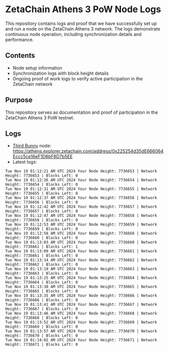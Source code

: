# ZetaChain Athens 3 PoW Node Logs
This repository contains logs and proof that we have successfully set up and run a node on the ZetaChain Athens 3 network. The logs demonstrate continuous node operation, including synchronization details and performance.

## Contents
- Node setup information
- Synchronization logs with block height details
- Ongoing proof of work logs to verify active participation in the ZetaChain network

## Purpose
This repository serves as documentation and proof of participation in the ZetaChain Athens 3 PoW testnet.

## Logs

- [Third Bunny](https://thirdbunny.xyz/) node: https://athens.explorer.zetachain.com/address/0x225254d35dE666064Eccc5ce16eF1D8bF8D7b5EE
- Latest logs:
```
Tue Nov 19 01:12:21 AM UTC 2024 Your Node Height: 7736653 | Network Height: 7736653 | Blocks Left: 0
Tue Nov 19 01:12:26 AM UTC 2024 Your Node Height: 7736654 | Network Height: 7736654 | Blocks Left: 0
Tue Nov 19 01:12:31 AM UTC 2024 Your Node Height: 7736655 | Network Height: 7736655 | Blocks Left: 0
Tue Nov 19 01:12:37 AM UTC 2024 Your Node Height: 7736656 | Network Height: 7736656 | Blocks Left: 0
Tue Nov 19 01:12:42 AM UTC 2024 Your Node Height: 7736657 | Network Height: 7736657 | Blocks Left: 0
Tue Nov 19 01:12:47 AM UTC 2024 Your Node Height: 7736658 | Network Height: 7736658 | Blocks Left: 0
Tue Nov 19 01:12:53 AM UTC 2024 Your Node Height: 7736659 | Network Height: 7736659 | Blocks Left: 0
Tue Nov 19 01:12:58 AM UTC 2024 Your Node Height: 7736660 | Network Height: 7736660 | Blocks Left: 0
Tue Nov 19 01:13:03 AM UTC 2024 Your Node Height: 7736660 | Network Height: 7736661 | Blocks Left: 1
Tue Nov 19 01:13:09 AM UTC 2024 Your Node Height: 7736661 | Network Height: 7736661 | Blocks Left: 0
Tue Nov 19 01:13:14 AM UTC 2024 Your Node Height: 7736662 | Network Height: 7736662 | Blocks Left: 0
Tue Nov 19 01:13:19 AM UTC 2024 Your Node Height: 7736663 | Network Height: 7736663 | Blocks Left: 0
Tue Nov 19 01:13:25 AM UTC 2024 Your Node Height: 7736664 | Network Height: 7736664 | Blocks Left: 0
Tue Nov 19 01:13:30 AM UTC 2024 Your Node Height: 7736665 | Network Height: 7736665 | Blocks Left: 0
Tue Nov 19 01:13:35 AM UTC 2024 Your Node Height: 7736666 | Network Height: 7736666 | Blocks Left: 0
Tue Nov 19 01:13:41 AM UTC 2024 Your Node Height: 7736667 | Network Height: 7736667 | Blocks Left: 0
Tue Nov 19 01:13:46 AM UTC 2024 Your Node Height: 7736668 | Network Height: 7736668 | Blocks Left: 0
Tue Nov 19 01:13:52 AM UTC 2024 Your Node Height: 7736669 | Network Height: 7736669 | Blocks Left: 0
Tue Nov 19 01:13:57 AM UTC 2024 Your Node Height: 7736670 | Network Height: 7736670 | Blocks Left: 0
Tue Nov 19 01:14:02 AM UTC 2024 Your Node Height: 7736671 | Network Height: 7736671 | Blocks Left: 0
```
